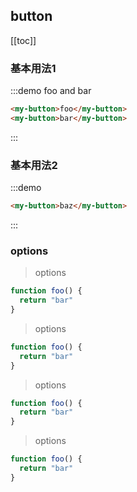 <style>
.my-button {
  margin: 0 10px 10px 0;
}
</style>

<script>
console.log("button docs");
</script>

## button

[[toc]]

### 基本用法1

:::demo foo and bar

```html 
<my-button>foo</my-button>
<my-button>bar</my-button>
```

:::

### 基本用法2

:::demo

```html 
<my-button>baz</my-button>
```

:::

### options

> options

```js
function foo() {
  return "bar"
}
```

> options

```js
function foo() {
  return "bar"
}
```

> options

```js
function foo() {
  return "bar"
}
```

> options

```js
function foo() {
  return "bar"
}
```

